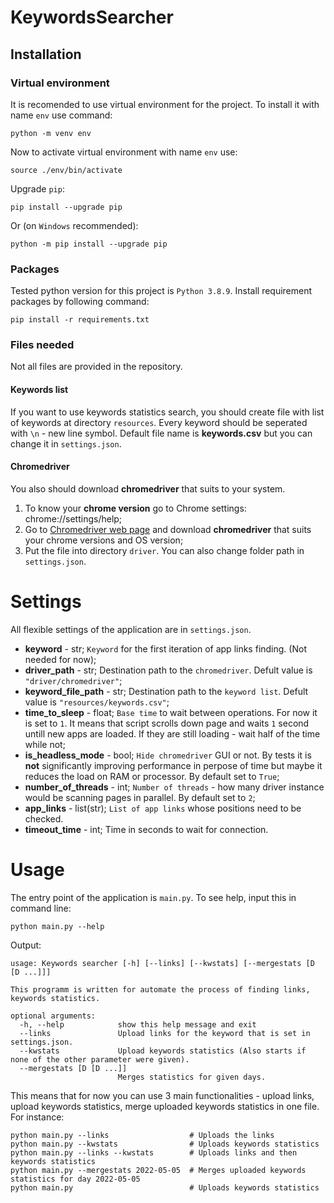 # KeywordsSearcher

## Installation

### Virtual environment
It is recomended to use virtual environment for the project. To install it with name `env` use command:
```
python -m venv env
```
Now to activate virtual environment with name `env` use:
```
source ./env/bin/activate
```
Upgrade `pip`:
```
pip install --upgrade pip
```
Or (on `Windows` recommended):
```
python -m pip install --upgrade pip
```

### Packages
Tested python version for this project is `Python 3.8.9`. Install requirement packages by following command:
```
pip install -r requirements.txt
```

### Files needed

Not all files are provided in the repository.

#### Keywords list
If you want to use keywords statistics search, you should create file with list of keywords at directory `resources`. Every keyword should be seperated with `\n` - new line symbol. Default file name is **keywords.csv** but you can change it in `settings.json`.

#### Chromedriver
You also should download **chromedriver** that suits to your system.

1. To know your **chrome version** go to Chrome settings: chrome://settings/help;
2. Go to [Chromedriver web page](https://chromedriver.chromium.org/downloads) and download **chromedriver** that suits your chrome versions and OS version;
3. Put the file into directory `driver`. You can also change folder path in `settings.json`.

# Settings

All flexible settings of the application are in `settings.json`.

- **keyword** - str; `Keyword` for the first iteration of app links finding. (Not needed for now);
- **driver_path** - str; Destination path to the `chromedriver`. Defult value is `"driver/chromedriver"`;
- **keyword_file_path** - str; Destination path to the `keyword list`. Defult value is `"resources/keywords.csv"`;
- **time_to_sleep** - float; `Base time` to wait between operations. For now it is set to `1`. It means that script scrolls down page and waits `1` second untill new apps are loaded. If they are still loading - wait half of the time while not; 
- **is_headless_mode** - bool; `Hide chromedriver` GUI or not. By tests it is **not** significantly improving performance in perpose of time but maybe it reduces the load on RAM or processor. By default set to `True`;
- **number_of_threads** - int; `Number of threads` - how many driver instance would be scanning pages in parallel. By default set to `2`;
- **app_links** - list(str); `List of app links` whose positions need to be checked.
- **timeout_time** - int; Time in seconds to wait for connection.

# Usage

The entry point of the application is `main.py`. To see help, input this in command line:
```
python main.py --help
```
Output:
```
usage: Keywords searcher [-h] [--links] [--kwstats] [--mergestats [D [D ...]]]

This programm is written for automate the process of finding links, keywords statistics.

optional arguments:
  -h, --help            show this help message and exit
  --links               Upload links for the keyword that is set in settings.json.
  --kwstats             Upload keywords statistics (Also starts if none of the other parameter were given).
  --mergestats [D [D ...]]
                        Merges statistics for given days.
```

This means that for now you can use 3 main functionalities - upload links, upload keywords statistics, merge uploaded keywords statistics in one file. For instance:
```
python main.py --links                  # Uploads the links
python main.py --kwstats                # Uploads keywords statistics
python main.py --links --kwstats        # Uploads links and then keywords statistics
python main.py --mergestats 2022-05-05  # Merges uploaded keywords statistics for day 2022-05-05
python main.py                          # Uploads keywords statistics
```
